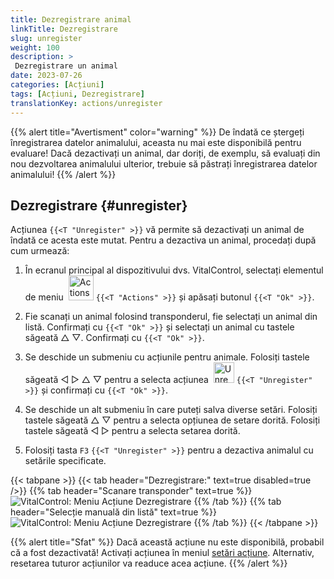 ```yaml
---
title: Dezregistrare animal
linkTitle: Dezregistrare
slug: unregister
weight: 100
description: >
 Dezregistrare un animal
date: 2023-07-26
categories: [Acțiuni]
tags: [Acțiuni, Dezregistrare]
translationKey: actions/unregister
---
```

{{% alert title="Avertisment" color="warning" %}}
De îndată ce ștergeți înregistrarea datelor animalului, aceasta nu mai este disponibilă pentru evaluare! Dacă dezactivați un animal, dar doriți, de exemplu, să evaluați din nou dezvoltarea animalului ulterior, trebuie să păstrați înregistrarea datelor animalului!
{{% /alert %}}

## Dezregistrare {#unregister}

Acțiunea `{{<T "Unregister" >}}` vă permite să dezactivați un animal de îndată ce acesta este mutat. Pentru a dezactiva un animal, procedați după cum urmează:

1. În ecranul principal al dispozitivului dvs. VitalControl, selectați elementul de meniu &nbsp;<img src="/icons/actions.svg" width="40" align="bottom" alt="Actions" /> `{{<T "Actions" >}}` și apăsați butonul `{{<T "Ok" >}}`.

2. Fie scanați un animal folosind transponderul, fie selectați un animal din listă. Confirmați cu `{{<T "Ok" >}}` și selectați un animal cu tastele săgeată △ ▽. Confirmați cu `{{<T "Ok" >}}`.

3. Se deschide un submeniu cu acțiunile pentru animale. Folosiți tastele săgeată ◁ ▷ △ ▽ pentru a selecta acțiunea &nbsp;<img src="/icons/actions/unregister.svg" width="33" align="bottom" alt="Unregister" /> `{{<T "Unregister" >}}` și confirmați cu `{{<T "Ok" >}}`.

4. Se deschide un alt submeniu în care puteți salva diverse setări. Folosiți tastele săgeată △ ▽ pentru a selecta opțiunea de setare dorită. Folosiți tastele săgeată ◁ ▷ pentru a selecta setarea dorită.

5. Folosiți tasta `F3` `{{<T "Unregister" >}}` pentru a dezactiva animalul cu setările specificate.

{{< tabpane >}}
{{< tab header="Dezregistrare:" text=true disabled=true />}}
{{% tab header="Scanare transponder" text=true %}}
![VitalControl: Meniu Acțiune Dezregistrare](../images/unregister-scan.png "Dezregistrare un animal")
{{% /tab %}}
{{% tab header="Selecție manuală din listă" text=true %}}
![VitalControl: Meniu Acțiune Dezregistrare](../images/unregister.png "Dezregistrare un animal")
{{% /tab %}}
{{< /tabpane >}}


{{% alert title="Sfat" %}}
Dacă această acțiune nu este disponibilă, probabil că a fost dezactivată! Activați acțiunea în meniul [setări acțiune](../setting/). Alternativ, resetarea tuturor acțiunilor va readuce acea acțiune.
{{% /alert %}}
